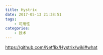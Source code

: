 ```yaml
---
title: Hystrix
date: 2017-05-13 21:38:51
tags: 
    - 可用性
categories:
    - 技术
---
```

https://github.com/Netflix/Hystrix/wiki#what
